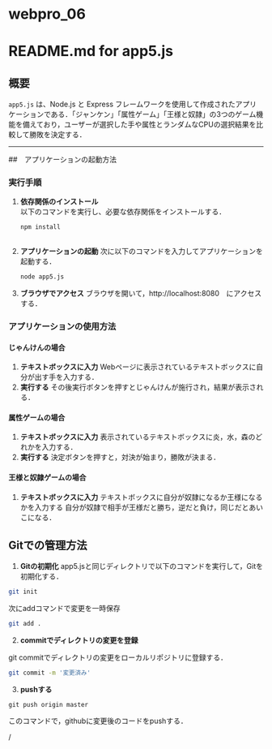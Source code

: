 # webpro_06

# README.md for app5.js

## 概要
`app5.js` は、Node.js と Express フレームワークを使用して作成されたアプリケーションである．「ジャンケン」「属性ゲーム」「王様と奴隷」の3つのゲーム機能を備えており，ユーザーが選択した手や属性とランダムなCPUの選択結果を比較して勝敗を決定する．

---

##　アプリケーションの起動方法

### 実行手順
1. **依存関係のインストール**  
   以下のコマンドを実行し、必要な依存関係をインストールする．
   ```bash
   npm install 
 
   ```
2. **アプリケーションの起動**
    次に以下のコマンドを入力してアプリケーションを起動する．
    ```bash
    node app5.js
    ```

3. **ブラウザでアクセス**
    ブラウザを開いて，http://localhost:8080　にアクセスする．

### アプリケーションの使用方法

#### じゃんけんの場合
1. **テキストボックスに入力**
Webページに表示されているテキストボックスに自分が出す手を入力する．
2. **実行する**
その後実行ボタンを押すとじゃんけんが施行され，結果が表示される．

#### 属性ゲームの場合
1. **テキストボックスに入力**
表示されているテキストボックスに炎，水，森のどれかを入力する．
2. **実行する**
決定ボタンを押すと，対決が始まり，勝敗が決まる．

#### 王様と奴隷ゲームの場合
1. **テキストボックスに入力**
テキストボックスに自分が奴隷になるか王様になるかを入力する
自分が奴隷で相手が王様だと勝ち，逆だと負け，同じだとあいこになる．

## Gitでの管理方法
1. **Gitの初期化**
app5.jsと同じディレクトリで以下のコマンドを実行して，Gitを初期化する．
```bash
git init
```
次にaddコマンドで変更を一時保存
```bash
git add .
```

2. **commitでディレクトリの変更を登録**

git commitでディレクトリの変更をローカルリポジトリに登録する．
```bash
git commit -m '変更済み'
```

3. **pushする**
```bush
git push origin master
```
このコマンドで，githubに変更後のコードをpushする．

/
   

